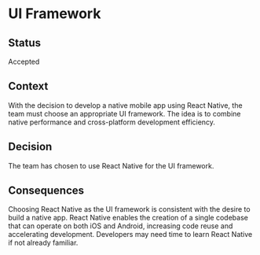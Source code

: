 # UI Framework
## Status

Accepted

## Context

With the decision to develop a native mobile app using React Native, the team must choose an appropriate UI framework. The idea is to combine native performance and cross-platform development efficiency. 

## Decision

The team has chosen to use React Native for the UI framework.

## Consequences

Choosing React Native as the UI framework is consistent with the desire to build a native app. React Native enables the creation of a single codebase that can operate on both iOS and Android, increasing code reuse and accelerating development. 
Developers may need time to learn React Native if not already familiar.